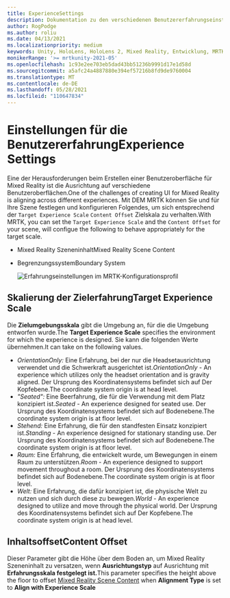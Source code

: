 ```yaml
---
title: ExperienceSettings
description: Dokumentation zu den verschiedenen Benutzererfahrungseinstellungen für MRTK
author: RogPodge
ms.author: roliu
ms.date: 04/13/2021
ms.localizationpriority: medium
keywords: Unity, HoloLens, HoloLens 2, Mixed Reality, Entwicklung, MRTK
monikerRange: '>= mrtkunity-2021-05'
ms.openlocfilehash: 1c93e2ee703eb5dad43bb51236b9991d17e1d58d
ms.sourcegitcommit: a5afc24a4887880e394ef57216b8fd9de9760004
ms.translationtype: MT
ms.contentlocale: de-DE
ms.lasthandoff: 05/28/2021
ms.locfileid: "110647834"
---
```

# <a name="experience-settings"></a><span data-ttu-id="b5e4c-104">Einstellungen für die Benutzererfahrung</span><span class="sxs-lookup"><span data-stu-id="b5e4c-104">Experience Settings</span></span>

<span data-ttu-id="b5e4c-105">Eine der Herausforderungen beim Erstellen einer Benutzeroberfläche für Mixed Reality ist die Ausrichtung auf verschiedene Benutzeroberflächen.</span><span class="sxs-lookup"><span data-stu-id="b5e4c-105">One of the challenges of creating UI for Mixed Reality is aligning across different experiences.</span></span> <span data-ttu-id="b5e4c-106">Mit DEM MRTK können Sie und für Ihre Szene festlegen und konfigurieren Folgendes, um sich entsprechend der `Target Experience Scale` `Content Offset` Zielskala zu verhalten.</span><span class="sxs-lookup"><span data-stu-id="b5e4c-106">With MRTK, you can set the `Target Experience Scale` and the `Content Offset` for your scene, will configue the following to behave appropriately for the target scale.</span></span>

- <span data-ttu-id="b5e4c-107">Mixed Reality Szeneninhalt</span><span class="sxs-lookup"><span data-stu-id="b5e4c-107">Mixed Reality Scene Content</span></span>
- <span data-ttu-id="b5e4c-108">Begrenzungssystem</span><span class="sxs-lookup"><span data-stu-id="b5e4c-108">Boundary System</span></span>

  ![Erfahrungseinstellungen im MRTK-Konfigurationsprofil](../images/experience-settings/ExperienceSettings.png)

## <a name="target-experience-scale"></a><span data-ttu-id="b5e4c-110">Skalierung der Zielerfahrung</span><span class="sxs-lookup"><span data-stu-id="b5e4c-110">Target Experience Scale</span></span>

<span data-ttu-id="b5e4c-111">Die **Zielumgebungsskala** gibt die Umgebung an, für die die Umgebung entworfen wurde.</span><span class="sxs-lookup"><span data-stu-id="b5e4c-111">The **Target Experience Scale** specifies the environment for which the experience is designed.</span></span> <span data-ttu-id="b5e4c-112">Sie kann die folgenden Werte übernehmen.</span><span class="sxs-lookup"><span data-stu-id="b5e4c-112">It can take on the following values.</span></span>

* <span data-ttu-id="b5e4c-113">*OrientationOnly:* Eine Erfahrung, bei der nur die Headsetausrichtung verwendet und die Schwerkraft ausgerichtet ist.</span><span class="sxs-lookup"><span data-stu-id="b5e4c-113">*OrientationOnly* - An experience which utilizes only the headset orientation and is gravity aligned.</span></span> <span data-ttu-id="b5e4c-114">Der Ursprung des Koordinatensystems befindet sich auf Der Kopfebene.</span><span class="sxs-lookup"><span data-stu-id="b5e4c-114">The coordinate system origin is at head level.</span></span>
* <span data-ttu-id="b5e4c-115">*"Seated":* Eine Beerfahrung, die für die Verwendung mit dem Platz konzipiert ist.</span><span class="sxs-lookup"><span data-stu-id="b5e4c-115">*Seated* - An experience designed for seated use.</span></span> <span data-ttu-id="b5e4c-116">Der Ursprung des Koordinatensystems befindet sich auf Bodenebene.</span><span class="sxs-lookup"><span data-stu-id="b5e4c-116">The coordinate system origin is at floor level.</span></span>
* <span data-ttu-id="b5e4c-117">*Stehend:* Eine Erfahrung, die für den standfesten Einsatz konzipiert ist.</span><span class="sxs-lookup"><span data-stu-id="b5e4c-117">*Standing* - An experience designed for stationary standing use.</span></span> <span data-ttu-id="b5e4c-118">Der Ursprung des Koordinatensystems befindet sich auf Bodenebene.</span><span class="sxs-lookup"><span data-stu-id="b5e4c-118">The coordinate system origin is at floor level.</span></span>
* <span data-ttu-id="b5e4c-119">*Raum:* Eine Erfahrung, die entwickelt wurde, um Bewegungen in einem Raum zu unterstützen.</span><span class="sxs-lookup"><span data-stu-id="b5e4c-119">*Room* - An experience designed to support movement throughout a room.</span></span> <span data-ttu-id="b5e4c-120">Der Ursprung des Koordinatensystems befindet sich auf Bodenebene.</span><span class="sxs-lookup"><span data-stu-id="b5e4c-120">The coordinate system origin is at floor level.</span></span>
* <span data-ttu-id="b5e4c-121">*Welt:* Eine Erfahrung, die dafür konzipiert ist, die physische Welt zu nutzen und sich durch diese zu bewegen.</span><span class="sxs-lookup"><span data-stu-id="b5e4c-121">*World* - An experience designed to utilize and move through the physical world.</span></span> <span data-ttu-id="b5e4c-122">Der Ursprung des Koordinatensystems befindet sich auf Der Kopfebene.</span><span class="sxs-lookup"><span data-stu-id="b5e4c-122">The coordinate system origin is at head level.</span></span>

## <a name="content-offset"></a><span data-ttu-id="b5e4c-123">Inhaltsoffset</span><span class="sxs-lookup"><span data-stu-id="b5e4c-123">Content Offset</span></span>

<span data-ttu-id="b5e4c-124">Dieser Parameter gibt die Höhe über [](scene-content.md) dem Boden an, um Mixed Reality Szeneninhalt zu versatzen, wenn **Ausrichtungstyp** auf Ausrichtung mit **Erfahrungsskala festgelegt ist.**</span><span class="sxs-lookup"><span data-stu-id="b5e4c-124">This parameter specifies the height above the floor to offset [Mixed Reality Scene Content](scene-content.md) when **Alignment Type** is set to **Align with Experience Scale**</span></span>